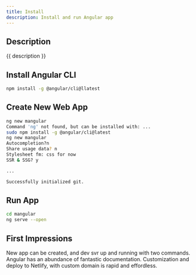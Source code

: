 ```yaml
---
title: Install
description: Install and run Angular app
---
```


## Description

{{ description }}

## Install Angular CLI

```bash
npm install -g @angular/cli@llatest
```

## Create New Web App

```bash
ng new mangular
Command 'ng' not found, but can be installed with: ...
sudo npm install -g @angular/cli@latest
ng new mangular
Autocompletion?n
Share usage data? n
Stylesheet fm: css for now
SSR & SSG? y

...

Successfully initialized git.
```

## Run App

```bash
cd mangular
ng serve --open
```

## First Impressions

New app can be created, and dev svr up and running with two commands.  Angular has an abundance of fantastic documentation.  Customization and deploy to Netlify, with custom domain is rapid and effordless.  

